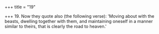 +++
title = "19"

+++
19. Now they quote also (the following verse): 'Moving about with the beasts, dwelling together with them, and maintaining oneself in a manner similar to theirs, that is clearly the road to heaven.'
